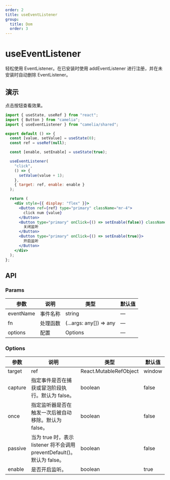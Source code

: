 ```yaml
---
order: 2
title: useEventListener
group:
  title: Dom
  order: 3
---
```


# useEventListener

轻松使用 EventListener。在已安装时使用 addEventListener 进行注册，并在未安装时自动删除 EventListener。

## 演示

点击按钮查看效果。

```jsx
import { useState, useRef } from "react";
import { Button } from "camelia";
import { useEventListener } from "camelia/shared";

export default () => {
  const [value, setValue] = useState(0);
  const ref = useRef(null);

  const [enable, setEnable] = useState(true);

  useEventListener(
    "click",
    () => {
      setValue(value + 1);
    },
    { target: ref, enable: enable }
  );

  return (
    <div style={{ display: "flex" }}>
      <Button ref={ref} type="primary" className="mr-4">
        click num {value}
      </Button>
      <Button type="primary" onClick={() => setEnable(false)} className="mr-4">
        关闭监听
      </Button>
      <Button type="primary" onClick={() => setEnable(true)}>
        开启监听
      </Button>
    </div>
  );
};
```

## API

### Params

| 参数      | 说明     | 类型                    | 默认值 |
| --------- | -------- | ----------------------- | ------ |
| eventName | 事件名称 | string                  | —      |
| fn        | 处理函数 | (...args: any[]) => any | —      |
| options   | 配置     | Options                 | —      |

### Options

| 参数    | 说明                                                                    | 类型                   | 默认值 |
| ------- | ----------------------------------------------------------------------- | ---------------------- | ------ |
| target  | ref                                                                     | React.MutableRefObject | window |
| capture | 指定事件是否在捕获或冒泡阶段执行。默认为 false。                        | boolean                | false  |
| once    | 指定监听器是否在触发一次后被自动移除。默认为 false。                    | boolean                | false  |
| passive | 当为 true 时，表示 listener 将不会调用 preventDefault()。默认为 false。 | boolean                | false  |
| enable  | 是否开启监听。                                                          | boolean                | true   |
